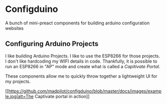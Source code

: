 # Configduino

A bunch of mini-preact components for building arduino configuration websites

## Configuring Arduino Projects

I like building Arduino Projects. I like to use the ESP8266 for those projects. I don't like hardcoding my WIFI details in code. Thankfully, it is possible to run an ESP8266 in "AP" mode and create what is called a _Capitivate Portal_.

These components allow me to quickly throw together a lightweight UI for my projects.

[[https://github.com/madpilot/configduino/blob/master/docs/images/example.jpg|alt=The Captivate portal in action]]
